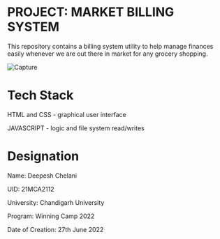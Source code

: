 # PROJECT: MARKET BILLING SYSTEM

This repository contains a billing system utility to help manage finances easily whenever we are out there in market for any grocery shopping.
     
![Capture](https://user-images.githubusercontent.com/90500539/176669187-d666d034-7663-43d1-8e47-21359fde718a.PNG)




# Tech Stack

HTML and CSS - graphical user interface

JAVASCRIPT - logic and file system read/writes
                                                           


# Designation

Name: Deepesh Chelani 

UID: 21MCA2112

University: Chandigarh University

Program: Winning Camp 2022

Date of Creation: 27th June 2022

